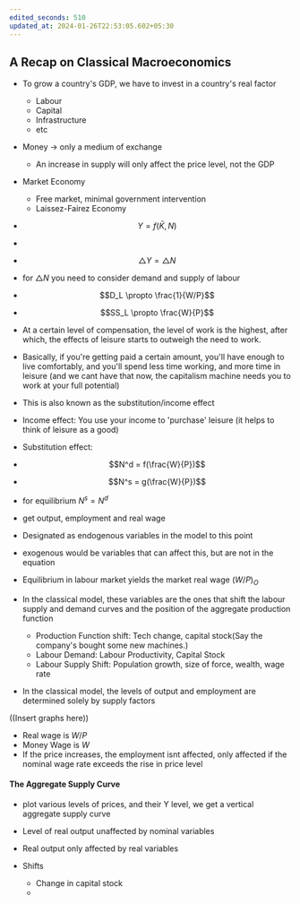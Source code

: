 ```yaml
---
edited_seconds: 510
updated_at: 2024-01-26T22:53:05.602+05:30
---
```

## A Recap on Classical Macroeconomics
- To grow a country's GDP, we have to invest in a country's real factor
	- Labour
	- Capital
	- Infrastructure
	- etc
- Money -> only a medium of exchange
	- An increase in supply will only affect the price level, not the GDP
- Market Economy
	- Free market, minimal government intervention
	- Laissez-Fairez Economy

- $$Y = f(\bar{K},N)$$
- 
- $$\triangle Y= \triangle N$$
- for $\triangle N$ you need to consider demand and supply of labour
- $$D_L \propto \frac{1}{W/P}$$
- $$SS_L \propto \frac{W}{P}$$
- At a certain level of compensation, the level of work is the highest, after which, the effects of leisure starts to outweigh the need to work. 
- Basically, if you're getting paid a certain amount, you'll have enough to live comfortably, and you'll spend less time working, and more time in leisure (and we cant have that now, the capitalism machine needs you to work at your full potential)
- This is also known as the substitution/income effect
- Income effect: You use your income to 'purchase' leisure (it helps to think of leisure as a good)
- Substitution effect:

- $$N^d = f(\frac{W}{P})$$
- $$N^s = g(\frac{W}{P})$$
- for equilibrium $N^s = N^d$
- get output, employment and real wage
- Designated as endogenous variables in the model to this point
- exogenous would be variables that can affect this, but are not in the equation
- Equilibrium in labour market yields the market real wage $(W/P)_O$
- In the classical model, these variables are the ones that shift the labour supply and demand curves and the position of the aggregate production function
	- Production Function shift: Tech change, capital stock(Say the company's bought some new machines.)
	- Labour Demand: Labour Productivity, Capital Stock
	- Labour Supply Shift: Population growth, size of force, wealth, wage rate
- In the classical model, the levels of output and employment are determined solely by supply factors

((Insert graphs here))

- Real wage is $W/P$
- Money Wage is $W$
- If the price increases, the employment isnt affected, only affected if the nominal wage rate exceeds the rise in price level


#### The Aggregate Supply Curve
- plot various levels of prices, and their Y level, we get a vertical aggregate supply curve
- Level of real output unaffected by nominal variables
- Real output only affected by real variables

- Shifts
	- Change in capital stock
	- 